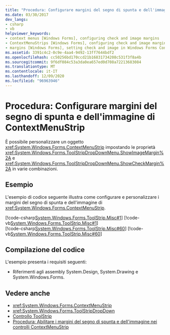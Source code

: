 ```yaml
---
title: "Procedura: Configurare margini del segno di spunta e dell'immagine di ContextMenuStrip"
ms.date: 03/30/2017
dev_langs:
- csharp
- vb
helpviewer_keywords:
- context menus [Windows Forms], configuring check and image margins
- ContextMenuStrips [Windows Forms], configuring check and image margins
- margins [Windows Forms], setting check and image in Windows Forms ContextMenuStrips
ms.assetid: 3391c4c2-0c9e-4aa4-9492-13ff7644bdf2
ms.openlocfilehash: cc50256bd170ccd21b16831734208c531f3f8a4b
ms.sourcegitcommit: 9f6df084c53a3da0ea657ed0d708a72213683084
ms.translationtype: MT
ms.contentlocale: it-IT
ms.lasthandoff: 12/09/2020
ms.locfileid: "96963946"
---
```

# <a name="how-to-configure-contextmenustrip-check-margins-and-image-margins"></a>Procedura: Configurare margini del segno di spunta e dell'immagine di ContextMenuStrip
È possibile personalizzare un oggetto <xref:System.Windows.Forms.ContextMenuStrip> impostando le proprietà <xref:System.Windows.Forms.ToolStripDropDownMenu.ShowImageMargin%2A> e <xref:System.Windows.Forms.ToolStripDropDownMenu.ShowCheckMargin%2A> in varie combinazioni.  
  
## <a name="example"></a>Esempio  
 L'esempio di codice seguente illustra come configurare e personalizzare i margini del segno di spunta e dell'immagine di <xref:System.Windows.Forms.ContextMenuStrip>.  
  
 [!code-csharp[System.Windows.Forms.ToolStrip.Misc#1](~/samples/snippets/csharp/VS_Snippets_Winforms/System.Windows.Forms.ToolStrip.Misc/CS/Program.cs#1)]
 [!code-vb[System.Windows.Forms.ToolStrip.Misc#1](~/samples/snippets/visualbasic/VS_Snippets_Winforms/System.Windows.Forms.ToolStrip.Misc/VB/Program.vb#1)]  
[!code-csharp[System.Windows.Forms.ToolStrip.Misc#60](~/samples/snippets/csharp/VS_Snippets_Winforms/System.Windows.Forms.ToolStrip.Misc/CS/Program.cs#60)]
[!code-vb[System.Windows.Forms.ToolStrip.Misc#60](~/samples/snippets/visualbasic/VS_Snippets_Winforms/System.Windows.Forms.ToolStrip.Misc/VB/Program.vb#60)]  
  
## <a name="compiling-the-code"></a>Compilazione del codice  
 L'esempio presenta i requisiti seguenti:  
  
- Riferimenti agli assembly System.Design, System.Drawing e System.Windows.Forms.  
  
## <a name="see-also"></a>Vedere anche

- <xref:System.Windows.Forms.ContextMenuStrip>
- <xref:System.Windows.Forms.ToolStripDropDown>
- [Controllo ToolStrip](toolstrip-control-windows-forms.md)
- [Procedura: Abilitare i margini del segno di spunta e dell'immagine nei controlli ContextMenuStrip](how-to-enable-check-margins-and-image-margins-in-contextmenustrip-controls.md)
